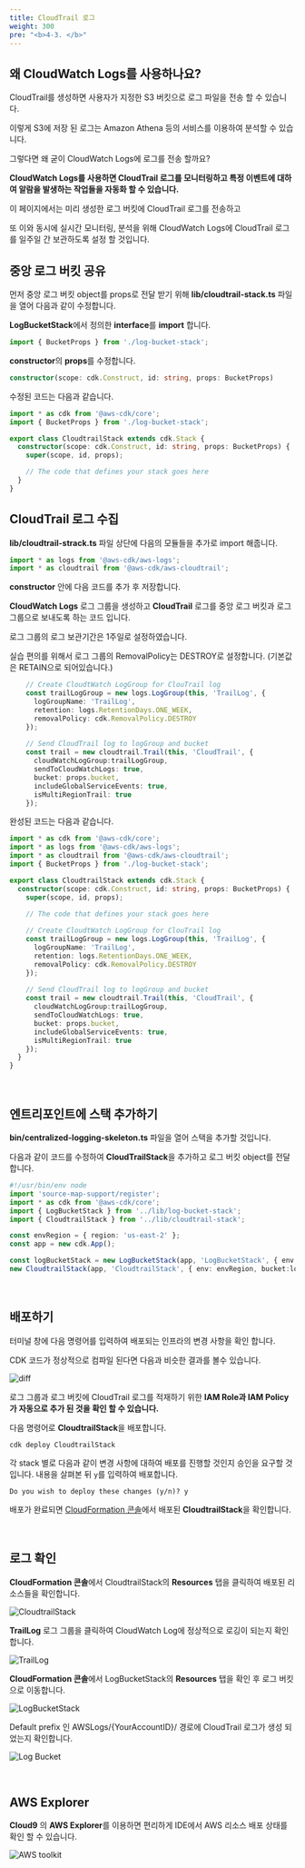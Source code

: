 ```yaml
---
title: CloudTrail 로그
weight: 300
pre: "<b>4-3. </b>"
---
```


## 왜 CloudWatch Logs를 사용하나요?

CloudTrail를 생성하면 사용자가 지정한 S3 버킷으로 로그 파일을 전송 할 수 있습니다.

이렇게 S3에 저장 된 로그는 Amazon Athena 등의 서비스를 이용하여 분석할 수 있습니다.

그렇다면 왜 굳이 CloudWatch Logs에 로그를 전송 할까요?

**CloudWatch Logs를 사용하면 CloudTrail 로그를 모니터링하고 특정 이벤트에 대하여 알람을 발생하는 작업들을 자동화 할 수 있습니다.**

이 페이지에서는 미리 생성한 로그 버킷에 CloudTrail 로그를 전송하고

또 이와 동시에 실시간 모니터링, 분석을 위해 CloudWatch Logs에 CloudTrail 로그를 일주일 간 보관하도록 설정 할 것입니다.




## 중앙 로그 버킷 공유

먼저 중앙 로그 버킷 object를 props로 전달 받기 위해 **lib/cloudtrail-stack.ts** 파일을 열어 다음과 같이 수정합니다.

**LogBucketStack**에서 정의한 **interface**를 **import** 합니다.

```typescript
import { BucketProps } from './log-bucket-stack';
```

**constructor**의 **props**를 수정합니다.
```typescript
constructor(scope: cdk.Construct, id: string, props: BucketProps)
```

수정된 코드는 다음과 같습니다.

```typescript
import * as cdk from '@aws-cdk/core';
import { BucketProps } from './log-bucket-stack';

export class CloudtrailStack extends cdk.Stack {
  constructor(scope: cdk.Construct, id: string, props: BucketProps) {
    super(scope, id, props);

    // The code that defines your stack goes here
  }
}
```

## CloudTrail 로그 수집
**lib/cloudtrail-strack.ts** 파일 상단에 다음의 모듈들을 추가로 import 해줍니다.

```typescript
import * as logs from '@aws-cdk/aws-logs';
import * as cloudtrail from '@aws-cdk/aws-cloudtrail';
```

**constructor** 안에 다음 코드를 추가 후 저장합니다.

**CloudWatch Logs** 로그 그룹을 생성하고 **CloudTrail** 로그를 중앙 로그 버킷과 로그 그룹으로 보내도록 하는 코드 입니다.

로그 그룹의 로그 보관기간은 1주일로 설정하였습니다.

실습 편의를 위해서 로그 그룹의 RemovalPolicy는 DESTROY로 설정합니다. (기본값은 RETAIN으로 되어있습니다.)

```typescript
    // Create CloudtWatch LogGroup for ClouTrail log
    const trailLogGroup = new logs.LogGroup(this, 'TrailLog', {
      logGroupName: 'TrailLog',
      retention: logs.RetentionDays.ONE_WEEK,
      removalPolicy: cdk.RemovalPolicy.DESTROY
    });
    
    // Send CloudTrail log to logGroup and bucket
    const trail = new cloudtrail.Trail(this, 'CloudTrail', {
      cloudWatchLogGroup:trailLogGroup,
      sendToCloudWatchLogs: true,
      bucket: props.bucket,
      includeGlobalServiceEvents: true,
      isMultiRegionTrail: true
    });
```

완성된 코드는 다음과 같습니다.

```typescript
import * as cdk from '@aws-cdk/core';
import * as logs from '@aws-cdk/aws-logs';
import * as cloudtrail from '@aws-cdk/aws-cloudtrail';
import { BucketProps } from './log-bucket-stack';

export class CloudtrailStack extends cdk.Stack {
  constructor(scope: cdk.Construct, id: string, props: BucketProps) {
    super(scope, id, props);

    // The code that defines your stack goes here
    
    // Create CloudtWatch LogGroup for ClouTrail log
    const trailLogGroup = new logs.LogGroup(this, 'TrailLog', {
      logGroupName: 'TrailLog',
      retention: logs.RetentionDays.ONE_WEEK,
      removalPolicy: cdk.RemovalPolicy.DESTROY
    });
    
    // Send CloudTrail log to logGroup and bucket
    const trail = new cloudtrail.Trail(this, 'CloudTrail', {
      cloudWatchLogGroup:trailLogGroup,
      sendToCloudWatchLogs: true,
      bucket: props.bucket,
      includeGlobalServiceEvents: true,
      isMultiRegionTrail: true
    });
  }
}
```

&nbsp;

## 엔트리포인트에 스택 추가하기
**bin/centralized-logging-skeleton.ts** 파일을 열어 스택을 추가할 것입니다.

다음과 같이 코드를 수정하여 **CloudTrailStack**을 추가하고 로그 버킷 object를 전달 합니다.

```typescript
#!/usr/bin/env node
import 'source-map-support/register';
import * as cdk from '@aws-cdk/core';
import { LogBucketStack } from '../lib/log-bucket-stack';
import { CloudtrailStack } from '../lib/cloudtrail-stack';

const envRegion = { region: 'us-east-2' };
const app = new cdk.App();

const logBucketStack = new LogBucketStack(app, 'LogBucketStack', { env: envRegion });
new CloudtrailStack(app, 'CloudtrailStack', { env: envRegion, bucket:logBucketStack.logBucket });
```
&nbsp;

## 배포하기
터미널 창에 다음 명령어를 입력하여 배포되는 인프라의 변경 사항을 확인 합니다.

CDK 코드가 정상적으로 컴파일 된다면 다음과 비슷한 결과를 볼수 있습니다.

![diff](/images/workshop1/diff.png)

로그 그룹과 로그 버킷에 CloudTrail 로그를 적재하기 위한 **IAM Role과 IAM Policy가 자동으로 추가 된 것을 확인 할 수 있습니다.**

다음 명령어로 **CloudtrailStack**을 배포합니다.

```
cdk deploy CloudtrailStack
```

각 stack 별로 다음과 같이 변경 사항에 대하여 배포를 진행할 것인지 승인을 요구할 것입니다. 내용을 살펴본 뒤 `y`를 입력하여 배포합니다.
```term
Do you wish to deploy these changes (y/n)? y
```

배포가 완료되면 [CloudFormation 콘솔](https://us-east-2.console.aws.amazon.com/cloudformation/home?region=us-east-2#/stacks?filteringText=CloudtrailStack&filteringStatus=active&viewNested=true&hideStacks=false)에서 배포된 **CloudtrailStack**을 확인합니다.

&nbsp;

## 로그 확인
**CloudFormation 콘솔**에서 CloudtrailStack의 **Resources** 탭을 클릭하여 배포된 리소스들을 확인합니다.

![CloudtrailStack](/images/workshop1/trail-check.png)

**TrailLog** 로그 그룹을 클릭하여 CloudWatch Log에 정상적으로 로깅이 되는지 확인합니다.

![TrailLog](/images/workshop1/trail-loggroup-check.png)

**CloudFormation 콘솔**에서 LogBucketStack의 **Resources** 탭을 확인 후 로그 버킷으로 이동합니다.

![LogBucketStack](/images/workshop1/bucket-stack.png)

Default prefix 인 AWSLogs/{YourAccountID}/ 경로에 CloudTrail 로그가 생성 되었는지 확인합니다.

![Log Bucket](/images/workshop1/trail-bucket.png)

&nbsp;

## AWS Explorer
**Cloud9** 의 **AWS Explorer**를 이용하면 편리하게 IDE에서 AWS 리소스 배포 상태를 확인 할 수 있습니다.

![AWS toolkit](/images/workshop1/aws-explore.png)